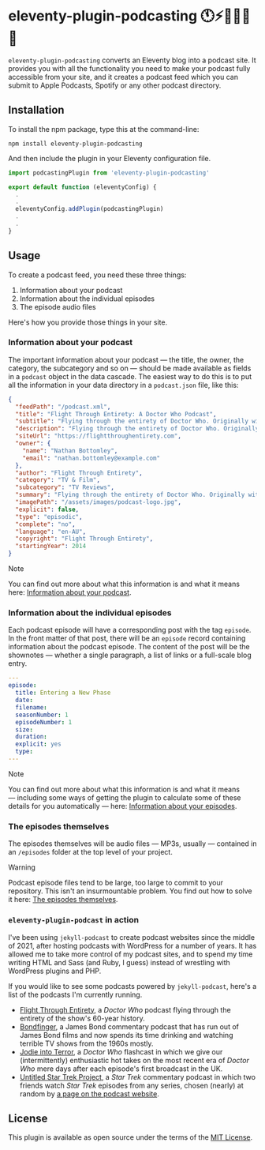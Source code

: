 # eleventy-plugin-podcasting 🕚⚡️🎈🐀🎤📲

`eleventy-plugin-podcasting` converts an Eleventy blog into a podcast site. It provides you with all the functionality you need to make your podcast fully accessible from your site, and it creates a podcast feed which you can submit to Apple Podcasts, Spotify or any other podcast directory.

## Installation

To install the npm package, type this at the command-line:

```shell
npm install eleventy-plugin-podcasting
```

And then include the plugin in your Eleventy configuration file.

```js
import podcastingPlugin from 'eleventy-plugin-podcasting'

export default function (eleventyConfig) {
  .
  .
  eleventyConfig.addPlugin(podcastingPlugin)
  .
  .
}
```

## Usage

To create a podcast feed, you need these three things:

1. Information about your podcast
2. Information about the individual episodes
3. The episode audio files

Here's how you provide those things in your site.

### Information about your podcast

The important information about your podcast — the title, the owner, the category, the subcategory and so on — should be made available as fields in a `podcast` object in the data cascade. The easiest way to do this is to put all the information in your data directory in a `podcast.json` file, like this:

```json
{
  "feedPath": "/podcast.xml",
  "title": "Flight Through Entirety: A Doctor Who Podcast",
  "subtitle": "Flying through the entirety of Doctor Who. Originally with cake, but now with guests.", 
  "description": "Flying through the entirety of Doctor Who. Originally with cake, but now with guests.",
  "siteUrl": "https://flightthroughentirety.com",
  "owner": {
    "name": "Nathan Bottomley",
    "email": "nathan.bottomley@example.com"
  },
  "author": "Flight Through Entirety",
  "category": "TV & Film",
  "subcategory": "TV Reviews",
  "summary": "Flying through the entirety of Doctor Who. Originally with cake,but now with guests.",
  "imagePath": "/assets/images/podcast-logo.jpg",
  "explicit": false,
  "type": "episodic",
  "complete": "no",
  "language": "en-AU",
  "copyright": "Flight Through Entirety",
  "startingYear": 2014
}
```

> [!NOTE]
> You can find out more about what this information is and what it means here: [Information about your podcast](podcast-information.md).

### Information about the individual episodes

Each podcast episode will have a corresponding post with the tag `episode`. In the front matter of that post, there will be an `episode` record containing information about the podcast episode. The content of the post will be the shownotes — whether a single paragraph, a list of links or a full-scale blog entry.

```yaml
---
episode:
  title: Entering a New Phase
  date:
  filename: 
  seasonNumber: 1
  episodeNumber: 1
  size: 
  duration:
  explicit: yes
  type: 
---
```

> [!NOTE]
> You can find out more about what this information is and what it means — including some ways of getting the plugin to calculate some of these details for you automatically — here: [Information about your episodes](episode-information.md).

### The episodes themselves

The episodes themselves will be audio files — MP3s, usually — contained in an  `/episodes` folder at the top level of your project.

> [!WARNING]
> Podcast episode files tend to be large, too large to commit to your repository. This isn't an insurmountable problem. You find out how to solve it here: [The episodes themselves](episodes.md).

### `eleventy-plugin-podcast` in action

I've been using `jekyll-podcast` to create podcast websites since the middle of 2021, after hosting podcasts with WordPress for a number of years. It has allowed me to take more control of my podcast sites, and to spend my time writing HTML and Sass (and Ruby, I guess) instead of wrestling with WordPress plugins and PHP.

If you would like to see some podcasts powered by `jekyll-podcast`, here's a list of the podcasts I'm currently running.

- [Flight Through Entirety](https://flightthroughentirety.com), a _Doctor Who_ podcast flying through the entirety of the show's 60-year history.
- [Bondfinger](https://bondfinger.com), a James Bond commentary podcast that has run out of James Bond films and now spends its time drinking and watching terrible TV shows from the 1960s mostly.
- [Jodie into Terror](https://jodieintoterror.com), a _Doctor Who_ flashcast in which we give our (intermittently) enthusiastic hot takes on the most recent era of _Doctor Who_ mere days after each episode's first broadcast in the UK.
- [Untitled Star Trek Project](https://untitledstartrekproject.com), a _Star Trek_ commentary podcast in which two friends watch _Star Trek_ episodes from any series, chosen (nearly) at random by [a page on the podcast website](https://untitledstartrekproject.com/randomiser).

## License

This plugin is available as open source under the terms of the [MIT License](https://opensource.org/licenses/MIT).

